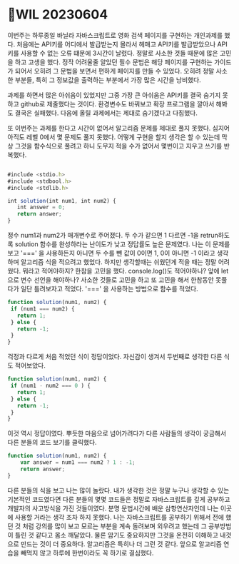 # 📌WIL 20230604

이번주는 하루종일 바닐라 자바스크립트로 영화 검색 페이지를 구현하는 개인과제를 했다. 처음에는 API키를 어디에서 발급받는지 몰라서 헤매고 API키를 발급받았으나 API키를 사용할 수 없는 오류 떄문에 3시간이 날렸다. 정말로 사소한 것들 때문에 많은 고민을 하고 고생을 했다. 정작 어려울줄 알았던 필수 문법은 해당 페이지를 구현하는 가이드가 되어서 오히려 그 문법을 보면서 편하게 페이지를 만들 수 있었다. 오히려 정말 사소한 부분들, 특히 그 정보값을 출력하는 부분에서 가장 많은 시간을 낭비했다. 

과제를 하면서 많은 아쉬움이 있었지만 그중 가장 큰 아쉬움은 API키를 결국 숨기지 못하고 github로 제줄했다는 것이다. 환경변수도 바꿔보고 확장 프로그램을 깔아서 해봐도 결국은 실패했다. 다음에 올릴 과제에서는 제대로 숨기겠다고 다짐했다.

 또 이번주는 과제를 한다고 시간이 없어서 알고리즘 문제를 제대로 풀지 못했다. 심지어 아직도 레벨 0에서 몇 문제도 풀지 못했다. 어떻게 구현을 할지 생각은 할 수 있는데 막상 그것을 함수식으로 풀려고 하니 도무지 적을 수가 없어서 몇번이고 지우고 쓰기를 반복했다.

 ```javascript

 #include <stdio.h>
#include <stdbool.h>
#include <stdlib.h>

int solution(int num1, int num2) {
    int answer = 0;
    return answer;
}
```

 정수 num1과 num2가 매개변수로 주어졌다. 두 수가 같으면 1 다르면 -1을 retrun하도록 solution 함수를 완성하라는 난이도가 낮고 정답률도 높은 문제였다. 나는 이 문제를 보고 '===' 을 사용하든지 아니면 두 수를 뺀 값이 0이면 1, 0이 아니면 -1 이라고 생각하며 알고리즘 식을 적으려고 했었다. 하지만 생각할때는 쉬웠던게 적을 때는 정말 어려웠다. 뭐라고 적어야하지? 한참을 고민을 했다. console.log()도 적어야하나? 앞에 let으로 변수 선언을 해야하나? 사소한 것들로 고민을 하고 또 고민을 해서 한참동안 못풀다가 일단 틀려보자고 적었다. '===' 을 사용하는 방법으로 함수를 적었다.

 ```javascript
 function solution(num1, num2) {
  if (num1 === num2) {
    return 1;
  } else {
    return -1;
  }
}
```
 걱정과 다르게 처음 적었던 식이 정답이었다. 자신감이 생겨서 두번째로 생각한 다른 식도 적어보았다.

 ```javascript
 function solution(num1, num2) {
  if (num1 - num2 === 0 ) {
    return 1;
  } else {
    return -1;
  }
}
```

이것 역시 정답이였다. 뿌듯한 마음으로 넘어가려다가 다른 사람들의 생각이 궁금해서 다른 분들의 코드 보기를 클릭했다.

```javascript
function solution(num1, num2) {
    var answer = num1 === num2 ? 1 : -1;
    return answer;
}
```

다른 분들의 식을 보고 나는 많이 놀랐다. 내가 생각한 것은 정말 누구나 생각할 수 있는 기본적인 코드였다면 다른 분들의 몇몇 코드들은 정말로 자바스크립트를 깊게 공부하고 개발자의 사고방식을 가진 것들이였다. 분명 문법시간에 배운 삼항연산자인데 나는 이곳에 사용할 거라는 생각 조차 하지 못했다. 나는 자바스크립트를 공부하기 위해서 전에 했던 것 처럼 강의를 많이 보고 모르는 부분을 계속 돌려보며 외우려고 했는데 그 공부방법이 틀린 것 같다고 몸소 깨달았다. 물론 암기도 중요하지만 그것을 온전히 이해하고 내것으로 만드는 것이 더 중요하다. 알고리즘은 특히나 더 그런 것 같다. 앞으로 알고리즘 연습을 빼먹지 않고 하루에 한번이라도 꼭 하기로 결심했다. 



